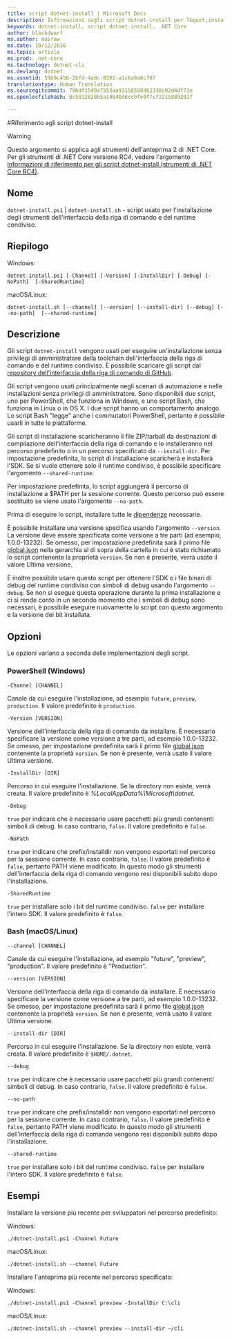 ```yaml
---
title: script dotnet-install | Microsoft Docs
description: Informazioni sugli script dotnet-install per l&quot;installazione degli strumenti dell&quot;interfaccia della riga di comando di .NET Core e del runtime condiviso.
keywords: dotnet-install, script dotnet-install, .NET Core
author: blackdwarf
ms.author: mairaw
ms.date: 10/12/2016
ms.topic: article
ms.prod: .net-core
ms.technology: dotnet-cli
ms.devlang: dotnet
ms.assetid: 59b9c456-2bfd-4adc-8202-a1c6a0a6c787
translationtype: Human Translation
ms.sourcegitcommit: 796df1549a7553aa93158598d62338c02d4df73e
ms.openlocfilehash: 8c5812828b5a19646d6ccbfe9f7cf2215889201f

---
```


#<a name="dotnet-install-scripts-reference"></a>Riferimento agli script dotnet-install

> [!WARNING]
> Questo argomento si applica agli strumenti dell'anteprima 2 di .NET Core. Per gli strumenti di .NET Core versione RC4, vedere l'argomento [Informazioni di riferimento per gli script dotnet-install (strumenti di .NET Core RC4)](../preview3/tools/dotnet-install-script.md).

## <a name="name"></a>Nome
`dotnet-install.ps1` | `dotnet-install.sh` - script usato per l'installazione degli strumenti dell'interfaccia della riga di comando e del runtime condiviso.

## <a name="synopsis"></a>Riepilogo
Windows:

`dotnet-install.ps1 [-Channel] [-Version]
    [-InstallDir] [-Debug] [-NoPath] 
    [-SharedRuntime]`

macOS/Linux:

`dotnet-install.sh [--channel] [--version]
    [--install-dir] [--debug] [--no-path] 
    [--shared-runtime]`

## <a name="description"></a>Descrizione
Gli script `dotnet-install` vengono usati per eseguire un'installazione senza privilegi di amministratore della toolchain dell'interfaccia della riga di comando e del runtime condiviso. È possibile scaricare gli script dal [repository dell'interfaccia della riga di comando di GitHub](https://github.com/dotnet/cli/tree/rel/1.0.0-preview2/scripts/obtain). 

Gli script vengono usati principalmente negli scenari di automazione e nelle installazioni senza privilegi di amministratore. Sono disponibili due script, uno per PowerShell, che funziona in Windows, e uno script Bash, che funziona in Linux o in OS X. I due script hanno un comportamento analogo. Lo script Bash "legge" anche i commutatori PowerShell, pertanto è possibile usarli in tutte le piattaforme. 

Gli script di installazione scaricheranno il file ZIP/tarball da destinazioni di compilazione dell'interfaccia della riga di comando e lo installeranno nel percorso predefinito o in un percorso specificato da `--install-dir`. Per impostazione predefinita, lo script di installazione scaricherà e installerà l'SDK. Se si vuole ottenere solo il runtime condiviso, è possibile specificare l'argomento `--shared-runtime`. 

Per impostazione predefinita, lo script aggiungerà il percorso di installazione a $PATH per la sessione corrente. Questo percorso può essere sostituito se viene usato l'argomento `--no-path`. 

Prima di eseguire lo script, installare tutte le [dipendenze](https://github.com/dotnet/core/blob/master/Documentation/prereqs.md) necessarie.

È possibile installare una versione specifica usando l'argomento `--version`. La versione deve essere specificata come versione a tre parti (ad esempio, 1.0.0-13232). Se omesso, per impostazione predefinita sarà il primo file [global.json](global-json.md) nella gerarchia al di sopra della cartella in cui è stato richiamato lo script contenente la proprietà `version`. Se non è presente, verrà usato il valore Ultima versione.

È inoltre possibile usare questo script per ottenere l'SDK o i file binari di debug del runtime condiviso con simboli di debug usando l'argomento `--debug`. Se non si esegue questa operazione durante la prima installazione e ci si rende conto in un secondo momento che i simboli di debug sono necessari, è possibile eseguire nuovamente lo script con questo argomento e la versione dei bit installata. 

## <a name="options"></a>Opzioni
Le opzioni variano a seconda delle implementazioni degli script. 

### <a name="powershell-windows"></a>PowerShell (Windows)
`-Channel [CHANNEL]`

Canale da cui eseguire l'installazione, ad esempio `future`, `preview`, `production`. Il valore predefinito è `production`.

`-Version [VERSION]`

Versione dell'interfaccia della riga di comando da installare. È necessario specificare la versione come versione a tre parti, ad esempio 1.0.0-13232. Se omesso, per impostazione predefinita sarà il primo file [global.json](global-json.md) contenente la proprietà `version`. Se non è presente, verrà usato il valore Ultima versione.     

`-InstallDir [DIR]`

Percorso in cui eseguire l'installazione. Se la directory non esiste, verrà creata. Il valore predefinito è *%LocalAppData%\Microsoft\dotnet*.

`-Debug`

`true` per indicare che è necessario usare pacchetti più grandi contenenti simboli di debug. In caso contrario, `false`. Il valore predefinito è `false`.

`-NoPath`

`true` per indicare che prefix/installdir non vengono esportati nel percorso per la sessione corrente. In caso contrario, `false`. Il valore predefinito è `false`, pertanto PATH viene modificato. In questo modo gli strumenti dell'interfaccia della riga di comando vengono resi disponibili subito dopo l'installazione. 

`-SharedRuntime`

`true` per installare solo i bit del runtime condiviso. `false` per installare l'intero SDK. Il valore predefinito è `false`.

### <a name="bash-macoslinux"></a>Bash (macOS/Linux)
`--channel [CHANNEL]`

Canale da cui eseguire l'installazione, ad esempio "future", "preview", "production". Il valore predefinito è "Production".

`--version [VERSION]`

Versione dell'interfaccia della riga di comando da installare. È necessario specificare la versione come versione a tre parti, ad esempio 1.0.0-13232. Se omesso, per impostazione predefinita sarà il primo file [global.json](global-json.md) contenente la proprietà `version`. Se non è presente, verrà usato il valore Ultima versione.     

`--install-dir [DIR]`

Percorso in cui eseguire l'installazione. Se la directory non esiste, verrà creata. Il valore predefinito è `$HOME/.dotnet`.

`--debug`

`true` per indicare che è necessario usare pacchetti più grandi contenenti simboli di debug. In caso contrario, `false`. Il valore predefinito è `false`.

`--no-path`

`true` per indicare che prefix/installdir non vengono esportati nel percorso per la sessione corrente. In caso contrario, `false`. Il valore predefinito è `false`, pertanto PATH viene modificato. In questo modo gli strumenti dell'interfaccia della riga di comando vengono resi disponibili subito dopo l'installazione.  

`--shared-runtime`

`true` per installare solo i bit del runtime condiviso. `false` per installare l'intero SDK. Il valore predefinito è `false`.

## <a name="examples"></a>Esempi

Installare la versione più recente per sviluppatori nel percorso predefinito:

Windows:

`./dotnet-install.ps1 -Channel Future`

macOS/Linux:

`./dotnet-install.sh --channel Future`

Installare l'anteprima più recente nel percorso specificato:

Windows:

`./dotnet-install.ps1 -Channel preview -InstallDir C:\cli`

macOS/Linux:

`./dotnet-install.sh --channel preview --install-dir ~/cli`



<!--HONumber=Feb17_HO2-->


